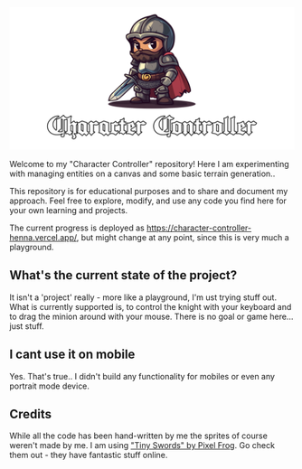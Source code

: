![Controller](assets/title.png)

Welcome to my "Character Controller" repository! Here I am experimenting with managing entities on a canvas and some
basic terrain generation..

This repository is for educational purposes and to share and document my approach.
Feel free to explore, modify, and use any code you find here for your own learning and
projects.

The current progress is deployed as https://character-controller-henna.vercel.app/, but might change at any point,
since this is very much a playground.

## What's the current state of the project?

It isn't a 'project' really - more like a playground, I'm ust trying stuff out.
What is currently supported is, to control the knight with your keyboard and to drag the minion around with your mouse.
There is no goal or game here... just stuff.

## I cant use it on mobile

Yes. That's true.. I didn't build any functionality for mobiles or even any portrait mode device.

## Credits

While all the code has been hand-written by me the sprites of course weren't made by me. I am
using ["Tiny Swords" by Pixel Frog](https://pixelfrog-assets.itch.io/tiny-swords). Go check them out - they have
fantastic stuff online.
